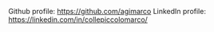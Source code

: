 Github profile: https://github.com/agimarco
LinkedIn profile: https://linkedin.com/in/collepiccolomarco/

